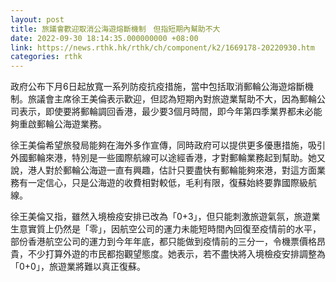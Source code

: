 ```yaml
---
layout: post
title: 旅議會歡迎取消公海遊熔斷機制　但指短期內幫助不大
date: 2022-09-30 18:14:35.000000000 +08:00
link: https://news.rthk.hk/rthk/ch/component/k2/1669178-20220930.htm
categories: rthk
---
```


政府公布下月6日起放寬一系列防疫抗疫措施，當中包括取消郵輪公海遊熔斷機制。旅議會主席徐王美倫表示歡迎，但認為短期內對旅遊業幫助不大，因為郵輪公司表示，即使要將郵輪調回香港，最少要3個月時間，即今年第四季業界都未必能夠重啟郵輪公海遊業務。

徐王美倫希望旅發局能夠在海外多作宣傳，同時政府可以提供更多優惠措施，吸引外國郵輪來港，特別是一些國際航線可以途經香港，才對郵輪業務起到幫助。她又說，港人對於郵輪公海遊一直有興趣，估計只要盡快有郵輪能夠來港，對這方面業務有一定信心，只是公海遊的收費相對較低，毛利有限，復蘇始終要靠國際級航線。

徐王美倫又指，雖然入境檢疫安排已改為「0+3」，但只能刺激旅遊氣氛，旅遊業生意實質上仍然是「零」，因航空公司的運力未能短時間內回復至疫情前的水平，部份香港航空公司的運力到今年年底，都只能做到疫情前的三分一，令機票價格昂貴，不少打算外遊的市民都抱觀望態度。她表示，若不盡快將入境檢疫安排調整為「0+0」，旅遊業將難以真正復蘇。

